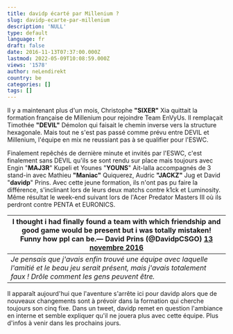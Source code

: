 ```yaml
---
title: davidp écarté par Millenium ?
slug: davidp-ecarte-par-millenium
description: 'NULL'
type: default
language: fr
draft: false
date: 2016-11-13T07:37:00.000Z
lastmod: 2022-05-09T10:08:59.000Z
views: '1578'
author: neLendirekt
country: be
categories: []
tags: []
---
```

Il y a maintenant plus d'un mois, Christophe **"SIXER"** Xia quittait la formation française de Millenium pour rejoindre Team EnVyUs. Il remplaçait Timothée **"DEVIL"** Démolon qui faisait le chemin inverse vers la structure hexagonale. Mais tout ne s'est pas passé comme prévu entre DEVIL et Millenium, l'équipe en mix ne reussiant pas à se qualifier pour l'ESWC.

Finalement repêchés de dernière minute et invités par l'ESWC, c'est finalement sans DEVIL qu'ils se sont rendu sur place mais toujours avec Engin "**MAJ3R**" Kupeli et Younes "**YOUNS**" Ait-lalla accompagnés de 3 stand-in avec Mathieu **"Maniac"** Quiquerez, Audric **"JACKZ"** Jug et David "**davidp**" Prins. Avec cette jeune formation, ils n'ont pas pu faire la différence, s'inclinant lors de leurs deux matchs contre k1ck et Luminosity. Même résultat le week-end suivant lors de l'Acer Predator Masters III où ils perdront contre PENTA et EURONICS.

| I thought i had finally found a team with which friendship and good game would be present but i was totally mistaken! Funny how ppl can be.— David Prins (@DavidpCSGO) [13 novembre 2016](https://twitter.com/DavidpCSGO/status/797697757662289920) |
| --------------------------------------------------------------------------------------------------------------------------------------------------------------------------------------------------------------------------------------------------- |
| _Je pensais que j'avais enfin trouvé une équipe avec laquelle l'amitié et le beau jeu serait présent, mais j'avais totalement faux ! Drôle comment les gens peuvent être._                                                                          |

  
Il apparaît aujourd'hui que l'aventure s'arrête ici pour davidp alors que de nouveaux changements sont à prévoir dans la formation qui cherche toujours son cinq fixe. Dans un tweet, davidp remet en question l'ambiance en interne et semble expliquer qu'il ne jouera plus avec cette équipe. Plus d'infos à venir dans les prochains jours.
